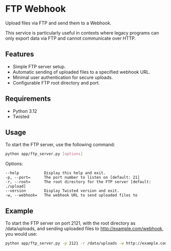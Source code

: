 # FTP Webhook

Upload files via FTP and send them to a Webhook.

This service is particularly useful in contexts where legacy programs can only export data via FTP and cannot communicate over HTTP.

## Features

- Simple FTP server setup.
- Automatic sending of uploaded files to a specified webhook URL.
- Minimal user authentication for secure uploads.
- Configurable FTP root directory and port.

## Requirements

- Python 3.12
- Twisted

## Usage

To start the FTP server, use the following command:

```bash
python app/ftp_server.py [options]
```

Options:

```
--help           Display this help and exit.
-p, --port=      The port number to listen on [default: 21]
-r, --root=      The root directory for the FTP server [default: ./upload]
--version        Display Twisted version and exit.
-w, --webhook=   The webhook URL to send uploaded files to
```

## Example

To start the FTP server on port 2121, with the root directory as /data/uploads, and sending uploaded files to <http://example.com/webhook>, you would use:

```bash
python app/ftp_server.py -p 2121 -r /data/uploads -w http://example.com/webhook
```
